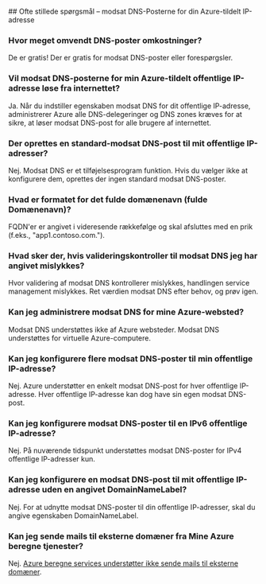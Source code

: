 <BR> 
## <a name="faq---reverse-dns-for-your-azure-assigned-ip-address"></a>Ofte stillede spørgsmål – modsat DNS-Posterne for din Azure-tildelt IP-adresse

### <a name="how-much-do-reverse-dns-records-cost"></a>Hvor meget omvendt DNS-poster omkostninger?
De er gratis!  Der er gratis for modsat DNS-poster eller forespørgsler.

### <a name="will-the-reverse-dns-records-for-my-azure-assigned-public-ip-address-resolve-from-the-internet"></a>Vil modsat DNS-posterne for min Azure-tildelt offentlige IP-adresse løse fra internettet?
Ja. Når du indstiller egenskaben modsat DNS for dit offentlige IP-adresse, administrerer Azure alle DNS-delegeringer og DNS zones kræves for at sikre, at løser modsat DNS-post for alle brugere af internettet.

### <a name="will-a-default-reverse-dns-record-be-created-for-my-public-ip-addresses"></a>Der oprettes en standard-modsat DNS-post til mit offentlige IP-adresser?
Nej. Modsat DNS er et tilføjelsesprogram funktion. Hvis du vælger ikke at konfigurere dem, oprettes der ingen standard modsat DNS-poster.

### <a name="what-is-the-format-for-the-fully-qualified-domain-name-fqdn"></a>Hvad er formatet for det fulde domænenavn (fulde Domænenavn)?
FQDN'er er angivet i videresende rækkefølge og skal afsluttes med en prik (f.eks., "app1.contoso.com.").

### <a name="what-happens-if-the-validation-checks-for-the-reverse-dns-ive-specified-fail"></a>Hvad sker der, hvis valideringskontroller til modsat DNS jeg har angivet mislykkes?
Hvor validering af modsat DNS kontrollerer mislykkes, handlingen service management mislykkes. Ret værdien modsat DNS efter behov, og prøv igen.

### <a name="can-i-manage-reverse-dns-for-my-azure-website"></a>Kan jeg administrere modsat DNS for mine Azure-websted?
Modsat DNS understøttes ikke af Azure websteder. Modsat DNS understøttes for virtuelle Azure-computere.

### <a name="can-i-configure-multiple-reverse-dns-records-for-my-public-ip-address"></a>Kan jeg konfigurere flere modsat DNS-poster til min offentlige IP-adresse?
Nej. Azure understøtter en enkelt modsat DNS-post for hver offentlige IP-adresse. Hver offentlige IP-adresse kan dog have sin egen modsat DNS-post.

### <a name="can-i-configure-reverse-dns-records-for-an-ipv6-public-ip-address"></a>Kan jeg konfigurere modsat DNS-poster til en IPv6 offentlige IP-adresse?
Nej.  På nuværende tidspunkt understøttes modsat DNS-poster for IPv4 offentlige IP-adresser kun.

### <a name="can-i-configure-a-reverse-dns-record-for-my-public-ip-address-without-having-a-domainnamelabel-specified"></a>Kan jeg konfigurere en modsat DNS-post til mit offentlige IP-adresse uden en angivet DomainNameLabel?
Nej. For at udnytte modsat DNS-poster til din offentlige IP-adresser, skal du angive egenskaben DomainNameLabel.

### <a name="can-i-send-emails-to-external-domains-from-my-azure-compute-services"></a>Kan jeg sende mails til eksterne domæner fra Mine Azure beregne tjenester?
Nej. [Azure beregne services understøtter ikke sende mails til eksterne domæner](https://blogs.msdn.microsoft.com/mast/2016/04/04/sending-e-mail-from-azure-compute-resource-to-external-domains/).
